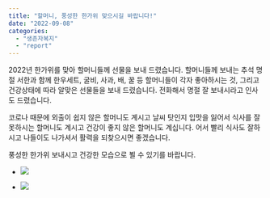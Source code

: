 ```yaml
---
title: "할머니, 풍성한 한가위 맞으시길 바랍니다!"
date: "2022-09-08"
categories: 
  - "생존자복지"
  - "report"
---
```


2022년 한가위를 맞아 할머니들께 선물을 보내 드렸습니다. 할머니들께 보내는 추석 명절 서한과 함께 한우세트, 굴비, 사과, 배, 꿀 등 할머니들이 각자 좋아하시는 것, 그리고 건강상태에 따라 알맞은 선물들을 보내 드렸습니다. 전화해서 명절 잘 보내시라고 인사도 드렸습니다.

코로나 때문에 외출이 쉽지 않은 할머니도 계시고 날씨 탓인지 입맛을 잃어서 식사를 잘 못하시는 할머니도 계시고 건강이 좋지 않은 할머니도 계십니다. 어서 빨리 식사도 잘하시고 나들이도 나가셔서 활력을 되찾으시면 좋겠습니다.

풍성한 한가위 보내시고 건강한 모습으로 뵐 수 있기를 바랍니다.

- ![](https://womenandwar.net/kr/wp-content/uploads/2022/09/사본-꾸미기20220906_091947-1024x607.jpg)
    
- ![](https://womenandwar.net/kr/wp-content/uploads/2022/09/크기변환120220905_151924-rotated.jpg)
